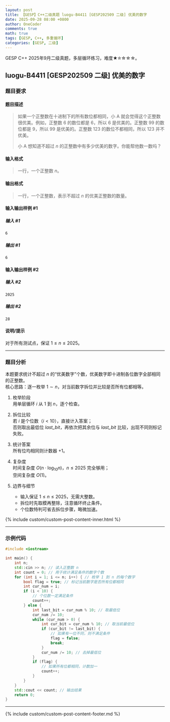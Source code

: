 ```yaml
---
layout: post
title: 【GESP】C++二级真题 luogu-B4411 [GESP202509 二级] 优美的数字
date: 2025-09-28 08:00 +0800
author: OneCoder
comments: true
math: true
tags: [GESP, C++, 多重循环]
categories: [GESP, 二级]
---
```

GESP C++ 2025年9月二级真题，多层循环练习，难度★✮☆☆☆。

<!--more-->

## luogu-B4411 [GESP202509 二级] 优美的数字

### 题目要求

#### 题目描述

>如果一个正整数在十进制下的所有数位都相同，小 A 就会觉得这个正整数很优美。例如，正整数 $6$ 的数位都是 $6$，所以 $6$ 是优美的。正整数 $99$ 的数位都是 $9$，所以 $99$ 是优美的。正整数 $123$ 的数位不都相同，所以 $123$ 并不优美。
>
>小 A 想知道不超过 $n$ 的正整数中有多少优美的数字。你能帮他数一数吗？

#### 输入格式

>一行，一个正整数 $n$。

#### 输出格式

>一行，一个正整数，表示不超过 $n$ 的优美正整数的数量。

#### 输入输出样例 #1

##### 输入 #1

```plaintext
6
```

##### 输出 #1

```plaintext
6
```

#### 输入输出样例 #2

##### 输入 #2

```plaintext
2025
```

##### 输出 #2

```plaintext
28
```

#### 说明/提示

对于所有测试点，保证 $1 \leq n \leq 2025$。

---

### 题目分析

本题要求统计不超过 $n$ 的“优美数字”个数，优美数字即十进制各位数字全部相同的正整数。  
核心思路：逐一枚举 $1\sim n$，对当前数字拆位并比较是否所有位都相等。

1. 枚举阶段  
   用单层循环 $i$ 从 $1$ 到 $n$，逐个检查。

2. 拆位比较  
   若 $i$ 是个位数（$i<10$），直接计入答案；  
   否则取出最低位 $\textit{last\_bit}$，再依次把其余位与 $\textit{last\_bit}$ 比较，出现不同则标记失败。

3. 统计答案  
   所有位均相同则计数器 $+1$。

4. 复杂度  
   时间复杂度 $O(n\cdot\log_{10}n)$，$n\le 2025$ 完全够用；  
   空间复杂度 $O(1)$。

5. 边界与细节  
   - 输入保证 $1\le n\le 2025$，无需大整数。  
   - 拆位时先取模再整除，注意循环终止条件。  
   - 个位数特判可省去拆位步骤，略微加速。

{% include custom/custom-post-content-inner.html %}

---

### 示例代码

```cpp
#include <iostream>

int main() {
    int n;
    std::cin >> n; // 读入正整数 n
    int count = 0; // 用于统计满足条件的数字个数
    for (int i = 1; i <= n; i++) { // 枚举 1 到 n 的每个数字
        bool flag = true; // 标记当前数字是否所有位都相同
        int cur_num = i;
        if (i < 10) {
            // 个位数一定满足条件
            count++;
        } else {
            int last_bit = cur_num % 10; // 取最低位
            cur_num /= 10;
            while (cur_num > 0) {
                int cur_bit = cur_num % 10; // 取当前最低位
                if (cur_bit != last_bit) {
                    // 如果有一位不同，则不满足条件
                    flag = false;
                    break;
                }
                cur_num /= 10; // 去掉最低位
            }
            if (flag) {
                // 如果所有位都相同，计数加一
                count++;
            }
        }
    }
    std::cout << count; // 输出结果
    return 0;
}
```

---

{% include custom/custom-post-content-footer.md %}
